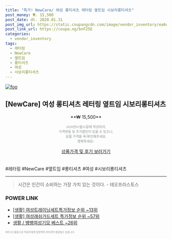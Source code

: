 ```yaml
--- 
title: "특가! NewCare/ 여성 롱티셔츠 레터링 옆트임 시보리롱티셔츠" 
post_money: ₩. 15,500 
post_date: dt. 2020.01.31 
post_img_url: https://static.coupangcdn.com/image/vendor_inventory/ea6d/4f9bab98e8f53d50dee2829524d0ebc74d366de282947849b6ab6eb18158.jpg 
post_link_url: https://coupa.ng/bnF25E 
categories: 
  - vendor_inventory 
tags: 
  - 레터링 
  - NewCare 
  - 옆트임 
  - 롱티셔츠 
  - 여성 
  - 시보리롱티셔츠 
--- 
```

[![foo](https://static.coupangcdn.com/image/vendor_inventory/ea6d/4f9bab98e8f53d50dee2829524d0ebc74d366de282947849b6ab6eb18158.jpg)](https://coupa.ng/bnF25E) 

## [NewCare] 여성 롱티셔츠 레터링 옆트임 시보리롱티셔츠 
<p style="text-align: center;">**₩ 15,500**</p> 
<p style="text-align: center;"><span style="color: #898c8f; font-family: Georgia,Times,serif; font-size: 0.75em;">2020년01월31일에 작성되어, <br>가격변동 및 추가할인이 있을 수 있으니,<br> 상품 가격을 꼭!확인해주세요.<br>행복하세요~</span> 
</p>	 
<div markdown="0" style="text-align: center;"><a href="https://coupa.ng/bnF25E" class="btn btn--success">상품가격 및 후기 보러가기</a></div> 
<br><br> 
  #레터링 #NewCare #옆트임 #롱티셔츠 #여성 #시보리롱티셔츠 
<hr> 

> 시간은 인간이 소비하는 가장 가치 있는 것이다. - 테오프라스토스 


### POWER LINK

* <a href="https://blog.naver.com/fasyy4321/221772857260" target="_blank"> [생활] 여성트레이닝세트특가정보 순위 ~13위</a>
* <a href="https://blog.naver.com/sakai111/221780550036" target="_blank"> [생활] 여성래쉬가드세트 특가정보 순위 ~57위</a>
* <a href="https://blog.naver.com/santokki14/221782697187" target="_blank">생활 / 뱅뱅여성기모 베스트 ~26위</a>

<span style="color: #898c8f; font-family: Georgia,Times,serif; font-size: 0.55em;">파트너스활동으로 작성자에게 일정액의 커미션이 제공될수 있습니다.</span> 

